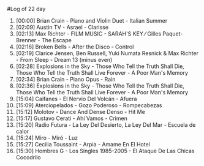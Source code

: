 #Log of 22 day

1. [00:00] Brian Crain - Piano and Violin Duet - Italian Summer
1. [02:09] Austin TV - Asrael - Clarisse
1. [02:13] Max Richter - FILM MUSIC - SARAH'S KEY ⁄ Gilles Paquet-Brenner - The Escape
1. [02:16] Broken Bells - After the Disco - Control
1. [02:19] Clarice Jensen, Ben Russell, Yuki Numata Resnick & Max Richter - From Sleep - Dream 13 (minus even)
1. [02:28] Explosions in the Sky - Those Who Tell the Truth Shall Die, Those Who Tell the Truth Shall Live Forever - A Poor Man's Memory
1. [02:34] Brian Crain - Piano Opus - Rain
1. [02:36] Explosions in the Sky - Those Who Tell the Truth Shall Die, Those Who Tell the Truth Shall Live Forever - A Poor Man's Memory
1. [15:04] Caifanes - El Nervio Del Volcán - Afuera
1. [15:09] Aterciopelados - Gozo Poderoso - Rompecabezas
1. [15:12] Molotov - Dance And Dense Denso - Hit Me
1. [15:17] Gustavo Cerati - Ahí Vamos - Crimen
1. [15:20] Radio Futura - La Ley Del Desierto, La Ley Del Mar - Escuela de calor
1. [15:24] Miro - Miró - Luz
1. [15:27] Cecilia Toussaint - Arpia - Amame En El Hotel
1. [15:30] Hombres G - Los Singles 1985-2005 - El Ataque De Las Chicas Cocodrilo
